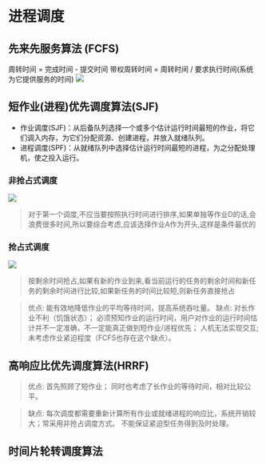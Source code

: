 # 进程调度

## 先来先服务算法 (FCFS)
周转时间 = 完成时间 - 提交时间
带权周转时间 = 周转时间 / 要求执行时间(系统为它提供服务的时间)
![](Pasted%20image%2020240626160253.png)

## 短作业(进程)优先调度算法(SJF)
- 作业调度(SJF)：从后备队列选择一个或多个估计运行时间最短的作业，将它们调入内存，为它们分配资源、创建进程，并放入就绪队列。
- 进程调度(SPF)：从就绪队列中选择估计运行时间最短的进程，为之分配处理机，使之投入运行。

### 非抢占式调度
![](Pasted%20image%2020240626162250.png)
> 对于第一个调度,不应当要按照执行时间进行排序,如果单独等作业D的话,会浪费很多时间,所以要综合考虑,应该选择作业A作为开头,这样是条件最优的

### 抢占式调度
![](Pasted%20image%2020240626163456.png)
> 按剩余时间抢占,如果有新的作业到来,看当前运行的任务的剩余时间和新任务的剩余时间进行比较,如果新任务的时间比较短,则新任务直接抢占

> 优点:
> 能有效地降低作业的平均等待时间，提高系统吞吐量。
> 缺点:
> 对长作业不利（饥饿状态）；
	必须预知作业的运行时间，用户对作业的运行时间估计并不一定准确，不一定能真正做到短作业/进程优先；
	人机无法实现交互;
	未考虑作业紧迫程度（FCFS也存在这个缺点）。

## 高响应比优先调度算法(HRRF)
> 优点:
> 首先照顾了短作业；
    同时也考虑了长作业的等待时间，相对比较公平。

> 缺点:
> 	每次调度都需要重新计算所有作业或就绪进程的响应比，系统开销较大；常采用非抢占调度方式。
	不能保证紧迫型任务得到及时处理。

## 时间片轮转调度算法